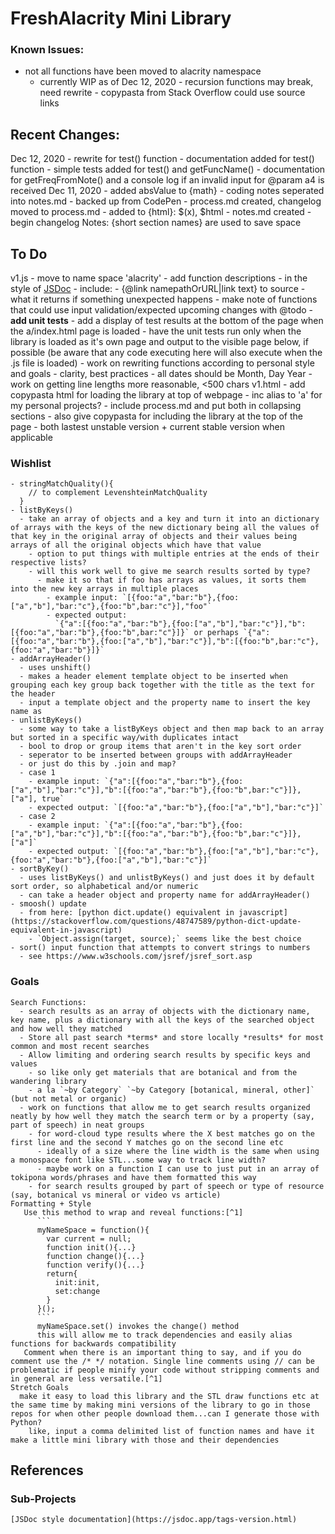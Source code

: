 # FreshAlacrity Mini Library

### Known Issues:
   - not all functions have been moved to alacrity namespace
      - currently WIP as of Dec 12, 2020
    - recursion functions may break, need rewrite
    - copypasta from Stack Overflow could use source links

## Recent Changes:
  Dec 12, 2020
    - rewrite for test() function
    - documentation added for test() function
    - simple tests added for test() and getFuncName()
    - documentation for getFreqFromNote() and a console log if an invalid input for @param a4 is received
  Dec 11, 2020
    - added absValue to {math}
    - coding notes seperated into notes.md
    - backed up from CodePen
    - process.md created, changelog moved to process.md
    - added to {html}: $(x), $html
    - notes.md created
    - begin changelog
  Notes:
    {short section names} are used to save space

## To Do
  v1.js
    - move to name space 'alacrity'
    - add function descriptions
      - in the style of [JSDoc](https://jsdoc.app/tags-param.html#examples)
        - include:
          - {@link namepathOrURL|link text} to source
          - what it returns if something unexpected happens
          - make note of functions that could use input validation/expected upcoming changes with @todo
    - **add unit tests**
        - add a display of test results at the bottom of the page when the a/index.html page is loaded
          - have the unit tests run only when the library is loaded as it's own page and output to the visible page below, if possible (be aware that any code executing here will also execute when the .js file is loaded)
    - work on rewriting functions according to personal style and goals
      - clarity, best practices
      - all dates should be Month, Day Year
    - work on getting line lengths more reasonable, <500 chars
  v1.html
    - add copypasta html for loading the library at top of webpage
      - inc alias to 'a' for my personal projects?
    - include process.md and put both in collapsing sections
    - also give copypasta for including the library at the top of the page
      - both lastest unstable version + current stable version when applicable

  ### Wishlist
    - stringMatchQuality(){
        // to complement LevenshteinMatchQuality
      }
    - listByKeys()
      - take an array of objects and a key and turn it into an dictionary of arrays with the keys of the new dictionary being all the values of that key in the original array of objects and their values being arrays of all the original objects which have that value
        - option to put things with multiple entries at the ends of their respective lists?
        - will this work well to give me search results sorted by type?
          - make it so that if foo has arrays as values, it sorts them into the new key arrays in multiple places
            - example input: `[{foo:"a","bar:"b"},{foo:["a","b"],"bar:"c"},{foo:"b",bar:"c"}],"foo"`
            - expected output:
              `{"a":[{foo:"a","bar:"b"},{foo:["a","b"],"bar:"c"}],"b":[{foo:"a","bar:"b"},{foo:"b",bar:"c"}]}` or perhaps `{"a":[{foo:"a","bar:"b"},{foo:["a","b"],"bar:"c"}],"b":[{foo:"b",bar:"c"},{foo:"a","bar:"b"}]}`
    - addArrayHeader()
      - uses unshift()
      - makes a header element template object to be inserted when grouping each key group back together with the title as the text for the header
      - input a template object and the property name to insert the key name as
    - unlistByKeys()
      - some way to take a listByKeys object and then map back to an array but sorted in a specific way/with duplicates intact
      - bool to drop or group items that aren't in the key sort order
      - seperator to be inserted between groups with addArrayHeader
      - or just do this by .join and map?
      - case 1
        - example input: `{"a":[{foo:"a","bar:"b"},{foo:["a","b"],"bar:"c"}],"b":[{foo:"a","bar:"b"},{foo:"b",bar:"c"}]}, ["a"], true`
        - expected output: `[{foo:"a","bar:"b"},{foo:["a","b"],"bar:"c"}]`
      - case 2
        - example input: `{"a":[{foo:"a","bar:"b"},{foo:["a","b"],"bar:"c"}],"b":[{foo:"a","bar:"b"},{foo:"b",bar:"c"}]}, ["a"]`
        - expected output: `[{foo:"a","bar:"b"},{foo:["a","b"],"bar:"c"},{foo:"a","bar:"b"},{foo:["a","b"],"bar:"c"}]`
    - sortByKey()
      - uses listByKeys() and unlistByKeys() and just does it by default sort order, so alphabetical and/or numeric
      - can take a header object and property name for addArrayHeader()
    - smoosh() update
      - from here: [python dict.update() equivalent in javascript](https://stackoverflow.com/questions/48747589/python-dict-update-equivalent-in-javascript)
        - `Object.assign(target, source);` seems like the best choice
    - sort() input function that attempts to convert strings to numbers
      - see https://www.w3schools.com/jsref/jsref_sort.asp

  ### Goals
    Search Functions:
      - search results as an array of objects with the dictionary name, key name, plus a dictionary with all the keys of the searched object and how well they matched
      - Store all past search *terms* and store locally *results* for most common and most recent searches
      - Allow limiting and ordering search results by specific keys and values
        - so like only get materials that are botanical and from the wandering library
        - a la `~by Category` `~by Category [botanical, mineral, other]` (but not metal or organic)
      - work on functions that allow me to get search results organized neatly by how well they match the search term or by a property (say, part of speech) in neat groups
        - for word-cloud type results where the X best matches go on the first line and the second Y matches go on the second line etc
          - ideally of a size where the line width is the same when using a monospace font like STL...some way to track line width?
          - maybe work on a function I can use to just put in an array of tokipona words/phrases and have them formatted this way
        - for search results grouped by part of speech or type of resource (say, botanical vs mineral or video vs article)
    Formatting + Style
       Use this method to wrap and reveal functions:[^1]
          ```
          myNameSpace = function(){
            var current = null;
            function init(){...}
            function change(){...}
            function verify(){...}
            return{
              init:init,
              set:change
            }
          }();
          ```
          myNameSpace.set() invokes the change() method
          this will allow me to track dependencies and easily alias functions for backwards compatibility
       Comment when there is an important thing to say, and if you do comment use the /* */ notation. Single line comments using // can be problematic if people minify your code without stripping comments and in general are less versatile.[^1]
    Stretch Goals
      make it easy to load this library and the STL draw functions etc at the same time by making mini versions of the library to go in those repos for when other people download them...can I generate those with Python?
        like, input a comma delimited list of function names and have it make a little mini library with those and their dependencies

## References
  [^1]: [Javascript Best Practices - W3C Wiki](https://www.w3.org/wiki/JavaScript_best_practices)
  ### Sub-Projects
    [JSDoc style documentation](https://jsdoc.app/tags-version.html)
